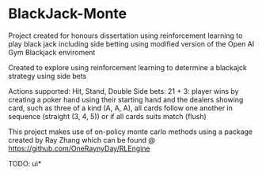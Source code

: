 # BlackJack-Monte
Project created for honours dissertation using reinforcement learning to play black jack including side betting using modified version of the Open AI Gym Blackjack enviroment 

Created to explore using reinforcement learning to determine a blackajck strategy using side bets

Actions supported: Hit, Stand, Double
Side bets: 21 + 3: player wins by creating a poker hand using their starting hand and the dealers showing card, such as three of a kind (A, A, A), all cards follow one another in sequence (straight (3, 4, 5)) or if all cards suits match (flush)

This project makes use of on-policy monte carlo methods using a package created  by Ray Zhang which can be found @ https://github.com/OneRaynyDay/RLEngine

TODO: ui*
